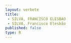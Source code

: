 ```yaml
---
layout: verbete
title:
 - SILVA, FRANCISCO ELESBAO
 - SILVA, Francisco Elesbão
published: false
type: R
---
```


